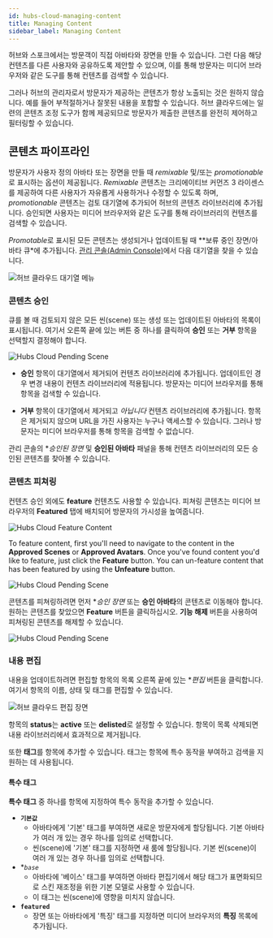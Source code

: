 ```yaml
---
id: hubs-cloud-managing-content
title: Managing Content
sidebar_label: Managing Content
---
```


허브와 스포크에서는 방문객이 직접 아바타와 장면을 만들 수 있습니다. 그런 다음 해당 컨텐츠를 다른 사용자와 공유하도록 제안할 수 있으며, 이를 통해 방문자는 미디어 브라우저와 같은 도구를 통해 컨텐츠를 검색할 수 있습니다.

그러나 허브의 관리자로서 방문자가 제공하는 콘텐츠가 항상 노출되는 것은 원하지 않습니다. 예를 들어 부적절하거나 잘못된 내용을 포함할 수 있습니다. 허브 클라우드에는 일련의 콘텐츠 조정 도구가 함께 제공되므로 방문자가 제출한 콘텐츠를 완전히 제어하고 필터링할 수 있습니다.

## 콘텐츠 파이프라인

방문자가 사용자 정의 아바타 또는 장면을 만들 때 *remixable* 및/또는 *promotionable*로 표시하는 옵션이 제공됩니다. *Remixable* 콘텐츠는 크리에이티브 커먼즈 3 라이센스를 제공하여 다른 사용자가 자유롭게 사용하거나 수정할 수 있도록 하며, *promotionable* 콘텐츠는 검토 대기열에 추가되어 허브의 콘텐츠 라이브러리에 추가됩니다. 승인되면 사용자는 미디어 브라우저와 같은 도구를 통해 라이브러리의 컨텐츠를 검색할 수 있습니다.

*Promotable*로 표시된 모든 콘텐츠는 생성되거나 업데이트될 때 **보류 중인 장면/아바타 큐*에 추가됩니다. [관리 콘솔(Admin Console)](hubs-cloud-getting-started-ko.md)에서 다음 대기열을 찾을 수 있습니다.

![허브 클라우드 대기열 메뉴](../website/static/img/hubs-cloud-pending-queue-menu.jpeg)

### 콘텐츠 승인

큐를 볼 때 검토되지 않은 모든 씬(scene) 또는 생성 또는 업데이트된 아바타의 목록이 표시됩니다. 여기서 오른쪽 끝에 있는 버튼 중 하나를 클릭하여 **승인** 또는 **거부** 항목을 선택할지 결정해야 합니다.

![Hubs Cloud Pending Scene](../website/static/img/hubs-cloud-pending-scene.jpeg)

- **승인** 항목이 대기열에서 제거되어 컨텐츠 라이브러리에 추가됩니다. 업데이트인 경우 변경 내용이 컨텐츠 라이브러리에 적용됩니다. 방문자는 미디어 브라우저를 통해 항목을 검색할 수 있습니다.

- **거부** 항목이 대기열에서 제거되고 *아닙니다* 컨텐츠 라이브러리에 추가됩니다. 항목은 제거되지 않으며 URL을 가진 사용자는 누구나 액세스할 수 있습니다. 그러나 방문자는 미디어 브라우저를 통해 항목을 검색할 수 없습니다.

관리 콘솔의 **승인된 장면* 및 **승인된 아바타** 패널을 통해 컨텐츠 라이브러리의 모든 승인된 콘텐츠를 찾아볼 수 있습니다.

### 콘텐츠 피쳐링

컨텐츠 승인 외에도 **feature** 컨텐츠도 사용할 수 있습니다. 피쳐링 콘텐츠는 미디어 브라우저의 **Featured** 탭에 배치되어 방문자의 가시성을 높여줍니다.

![Hubs Cloud Feature Content](../../website/static/img/hubs-cloud-feature.jpeg)

To feature content, first you'll need to navigate to the content in the **Approved Scenes** or **Approved Avatars**. Once you've found content you'd like to feature, just click the **Feature** button. You can un-feature content that has been featured by using the **Unfeature** button.

![Hubs Cloud Pending Scene](../website/static/img/hubs-cloud-approved-scene.jpeg)

콘텐츠를 피쳐링하려면 먼저 **승인 장면* 또는 **승인 아바타**의 콘텐츠로 이동해야 합니다. 원하는 콘텐츠를 찾았으면 **Feature** 버튼을 클릭하십시오. **기능 해제** 버튼을 사용하여 피쳐링된 콘텐츠를 해제할 수 있습니다.

![Hubs Cloud Pending Scene](../website/static/img/hubs-cloud-approved-scene.jpeg)

### 내용 편집

내용을 업데이트하려면 편집할 항목의 목록 오른쪽 끝에 있는 **편집* 버튼을 클릭합니다. 여기서 항목의 이름, 상태 및 태그를 편집할 수 있습니다.

![허브 클라우드 편집 장면](../website/static/img/hubs-cloud-edit-scene.jpeg)

항목의 **status**는 **active** 또는 **delisted**로 설정할 수 있습니다. 항목이 목록 삭제되면 내용 라이브러리에서 효과적으로 제거됩니다.

또한 **태그**를 항목에 추가할 수 있습니다. 태그는 항목에 특수 동작을 부여하고 검색을 지원하는 데 사용됩니다.

#### 특수 태그

**특수 태그** 중 하나를 항목에 지정하여 특수 동작을 추가할 수 있습니다.

- **`기본값`**
    - 아바타에게 '기본' 태그를 부여하면 새로운 방문자에게 할당됩니다. 기본 아바타가 여러 개 있는 경우 하나를 임의로 선택합니다.
    - 씬(scene)에 '기본' 태그를 지정하면 새 룸에 할당됩니다. 기본 씬(scene)이 여러 개 있는 경우 하나를 임의로 선택합니다.
- **`base`*
    - 아바타에 '베이스' 태그를 부여하면 아바타 편집기에서 해당 태그가 표면화되므로 스킨 재조정을 위한 기본 모델로 사용할 수 있습니다.
    - 이 태그는 씬(scene)에 영향을 미치지 않습니다.
- **`featured`**
    - 장면 또는 아바타에게 '특징' 태그를 지정하면 미디어 브라우저의 **특징** 목록에 추가됩니다.